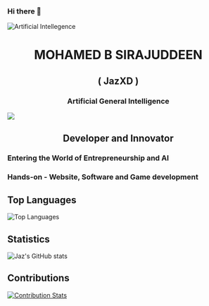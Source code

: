 ### Hi there 👋
![Artificial Intellegence](https://wallpapers.com/images/featured/ai-vpzcidps6aw64inn.jpg)

<h1 align="center">MOHAMED B SIRAJUDDEEN</h1>
<h2 align="center">( JazXD )</h2>
<h3 align="center">Artificial General Intelligence</h3>

![](https://komarev.com/ghpvc/?username=jaz0xd)

<h2 align='center'>Developer and Innovator</h2>

### Entering the World of Entrepreneurship and AI

### Hands-on - Website, Software and Game development

## Top Languages
![Top Languages](https://github-readme-stats.vercel.app/api/top-langs/?username=jaz0xd&layout=compact&theme=default)

## Statistics
![Jaz's GitHub stats](https://github-readme-stats.vercel.app/api?username=jaz0xd&theme=dark&show_icons=true)

## Contributions
[![Contribution Stats](https://github-contribution-stats.vercel.app/api/?username=jaz0xd)](https://github.com/jaz0xd/github-contribution-stats/)
